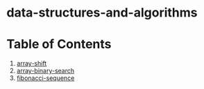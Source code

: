 # data-structures-and-algorithms
# Table of Contents
1. [array-shift](https://github.com/401-advanced-javascript-dania/data-structures-and-algorithms/tree/array-shift)
2. [array-binary-search](https://github.com/401-advanced-javascript-dania/data-structures-and-algorithms/tree/array-binary-search)
3. [fibonacci-sequence](https://github.com/401-advanced-javascript-dania/data-structures-and-algorithms/tree/fibonacci-sequence)
